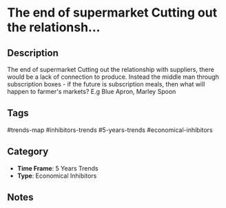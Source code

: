 # The end of supermarket  Cutting out the relationsh...

## Description
The end of supermarket  Cutting out the relationship with suppliers, there would be a lack of connection to produce. Instead the middle man through subscription boxes - if the future is subscription meals, then what will happen to farmer's markets?  E.g Blue Apron, Marley Spoon

## Tags
#trends-map #inhibitors-trends #5-years-trends #economical-inhibitors

## Category
- **Time Frame**: 5 Years Trends
- **Type**: Economical Inhibitors

## Notes
<!-- Add your notes here -->
